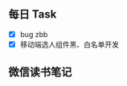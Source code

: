 ## 每日 Task
- [x]  bug zbb
- [x] 移动端选人组件黑、白名单开发

## 微信读书笔记
<!-- start of weread -->
<!-- end of weread -->